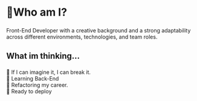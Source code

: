 <h1 align="left">🦉Who am I?</h1>

###

<p align="left">Front-End Developer with a creative background and a strong adaptability across different environments, technologies, and team roles. </p>

###

<h2 align="left">What im thinking...</h2>

###

<p align="left">🍁 If I can imagine it, I can break it. <br>🍂 Learning Back-End <br>🎻 Refactoring my career. <br> 🐙 Ready to deploy</p>


